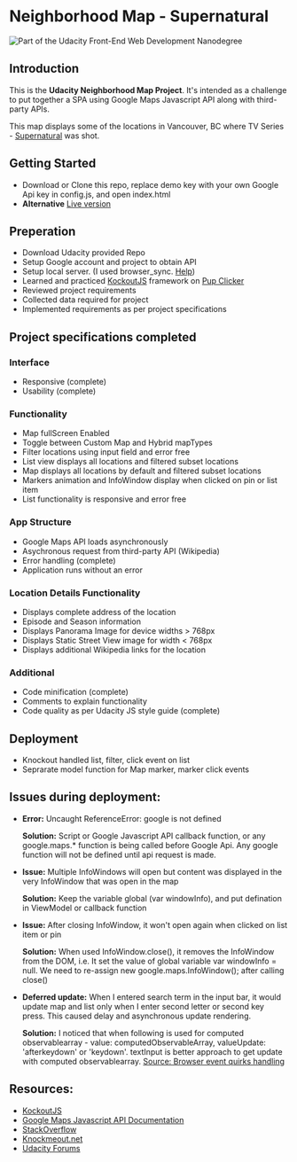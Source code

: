 # Neighborhood Map - Supernatural

![Part of the Udacity Front-End Web Development Nanodegree](https://img.shields.io/badge/Udacity-Front--End%20Web%20Developer%20Nanodegree-02b3e4.svg)

## Introduction

This is the **Udacity Neighborhood Map Project**. It's intended as a challenge to put together a SPA using Google Maps Javascript API along with third-party APIs.

This map displays some of the locations in Vancouver, BC where TV Series - [Supernatural](http://www.imdb.com/title/tt0460681/) was shot.

## Getting Started

* Download or Clone this repo, replace demo key with your own Google Api key in config.js, and open index.html
* **Alternative** [Live version](#)

## Preperation

* Download Udacity provided Repo
* Setup Google account and project to obtain API
* Setup local server. (I used browser_sync. [Help](https://spacevash.com/2017/08/10/why-should-i-install-a-local-server/))
* Learned and practiced [KockoutJS](http://knockoutjs.com/) framework on [Pup Clicker](https://github.com/nidhigaday/Pup-Clicker-KO)
* Reviewed project requirements
* Collected data required for project
* Implemented requirements as per project specifications

## Project specifications completed

### Interface

* Responsive (complete)
* Usability (complete)

### Functionality

* Map fullScreen Enabled
* Toggle between Custom Map and Hybrid mapTypes
* Filter locations using input field and error free
* List view displays all locations and filtered subset locations
* Map displays all locations by default and filtered subset locations
* Markers animation and InfoWindow display when clicked on pin or list item
* List functionality is responsive and error free

### App Structure

* Google Maps API loads asynchronously
* Asychronous request from third-party API (Wikipedia)
* Error handling (complete)
* Application runs without an error

### Location Details Functionality

* Displays complete address of the location
* Episode and Season information
* Displays Panorama Image for device widths > 768px
* Displays Static Street View image for width < 768px
* Displays additional Wikipedia links for the location

### Additional

* Code minification (complete)
* Comments to explain functionality
* Code quality as per Udacity JS style guide (complete)

## Deployment

* Knockout handled list, filter, click event on list
* Seprarate model function for Map marker, marker click events

## Issues during deployment:

* **Error:** Uncaught ReferenceError: google is not defined
  
  **Solution:** Script or Google Javascript API callback function, or any google.maps.* function is being called before Google Api. Any google function will not be defined until api request is made.
* **Issue:** Multiple InfoWindows will open but content was displayed in the very InfoWindow that was open in the map
  
  **Solution:** Keep the variable global (var windowInfo), and put defination in ViewModel or callback function
* **Issue:** After closing InfoWindow, it won't open again when clicked on list item or pin
  
  **Solution:** When used InfoWindow.close(), it removes the InfoWindow from the DOM, i.e. It set the value of global variable var windowInfo = null. We need to re-assign new google.maps.InfoWindow(); after calling close()
* **Deferred update:** When I entered search term in the input bar, it would update map and list only when I enter second letter or second key press. This caused delay and asynchronous update rendering.
  
  **Solution:** I noticed that when following is used for computed observablearray - value: computedObservableArray, valueUpdate: 'afterkeydown' or 'keydown'. textInput is better approach to get update with computed observablearray. [Source: Browser event quirks handling](http://knockoutjs.com/documentation/textinput-binding.html)


## Resources:
* [KockoutJS](http://knockoutjs.com/)
* [Google Maps Javascript API Documentation](https://developers.google.com/maps/documentation/javascript/reference)
* [StackOverflow](https://stackoverflow.com/questions/10656351/reopen-infowindow-after-its-closed-in-google-map)
* [Knockmeout.net](http://www.knockmeout.net/2011/04/utility-functions-in-knockoutjs.html)
* [Udacity Forums](https://discussions.udacity.com/c/nd001-neighborhood-map-project)
